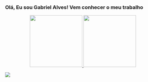 ### Olá, Eu sou Gabriel Alves! Vem conhecer o meu trabalho

<div align="center">
  
  <a href="https://github.com/kpzinnm">
  <img height="170" src="https://github-readme-stats.vercel.app/api username=kpzinnm&show_icons=true&theme=midnight-purple&include_all_commits=true&count_private=true">
  <img height="170" src="https://github-readme-stats.vercel.app/api/top-langs/?username=kpzinnm&layout=compact&langs_count=7&theme=midnight-purple">
    
</div>

  <a href = "mailto:gabriel.barradev@gmail.com"><img src="https://img.shields.io/badge/-Gmail-%23333?style=for-the-badge&logo=gmail&logoColor=white" target="_blank"></a>

